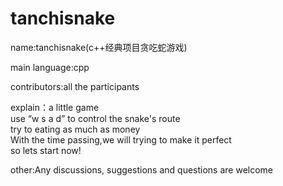 # tanchisnake  
name:tanchisnake(c++经典项目贪吃蛇游戏)

main language:cpp 

contributors:all the participants

explain：a little game      
use “w s a d” to control the snake's route    
try to eating as much as money    
With the time passing,we will trying to make it perfect    
so lets start now!      

other:Any discussions, suggestions and questions are welcome  
